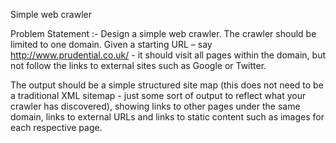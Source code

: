 Simple web crawler

Problem Statement :-  Design a simple web crawler. The crawler should be limited to one domain. Given a starting URL – say http://www.prudential.co.uk/  - it should visit all pages within the domain, but not follow the links to external sites such as Google or Twitter.

The output should be a simple structured site map (this does not need to be a traditional XML sitemap - just some sort of output to reflect what your crawler has discovered), showing links to other pages under the same domain, links to external URLs and links to static content such as images for each respective page.
